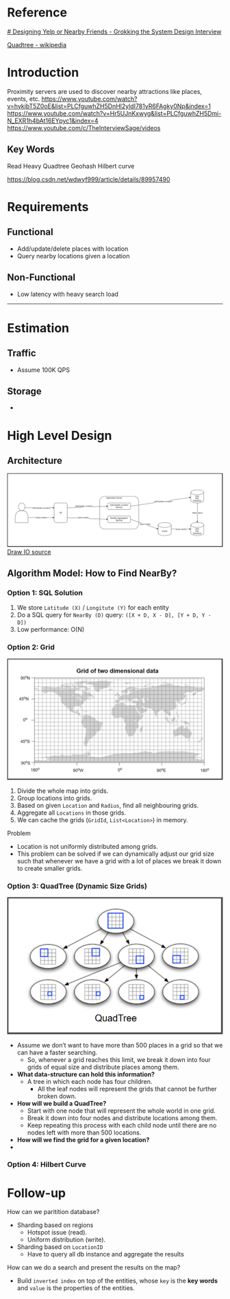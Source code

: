 # Reference

[# Designing Yelp or Nearby Friends - Grokking the System Design Interview](https://www.educative.io/courses/grokking-the-system-design-interview/B8rpM8E16LQ)

[Quadtree - wikipedia](https://en.wikipedia.org/wiki/Quadtree)

# Introduction
Proximity servers are used to discover nearby attractions like places, events, etc.
https://www.youtube.com/watch?v=hykjbT5Z0oE&list=PLCfguwhZH5DnHl2yldI781yR6FAgky0Np&index=1
https://www.youtube.com/watch?v=Hr5UJnKxwyg&list=PLCfguwhZH5Dmi-N_EXR1h4bAt16EYpyc1&index=4
https://www.youtube.com/c/TheInterviewSage/videos

## Key Words
Read Heavy
Quadtree
Geohash
Hilbert curve

https://blog.csdn.net/wdwyf999/article/details/89957490


# Requirements
## **Functional**
- Add/update/delete places with location
- Query nearby locations given a location

## **Non-Functional**
- Low latency with heavy search load

---
# Estimation
## **Traffic**
- Assume 100K QPS

## **Storage**
-

# High Level Design
## Architecture
![POI](https://raw.githubusercontent.com/lambda826/My-Notebook/master/08%20Distributed%20System/01%20System%20Design/02%20System%20Design%20Demos/resource/POI.png)
[Draw IO source](https://app.diagrams.net/#G1HA21GylJ42Z1oZyYARWOKjJJ4f9iuiUc)

## Algorithm Model: How to Find NearBy?
### Option 1: SQL Solution
1. We store  `Latitude (X)` / `Longitute (Y)` for each entity 
2. Do a SQL query for `NearBy (D)` query: `([X + D, X - D], [Y + D, Y - D])`
3. Low performance: O(N)

### Option 2: Grid
![POI Grid](https://raw.githubusercontent.com/lambda826/My-Notebook/master/08%20Distributed%20System/01%20System%20Design/02%20System%20Design%20Demos/resource/POI%20Grid.png)
1. Divide the whole map into grids.
2. Group locations into grids.
3. Based on given `Location` and `Radius`, find all neighbouring grids.
4. Aggregate all `Locations` in those grids.
5. We can cache the grids (`GridId`, `List<Location>`) in memory.

Problem
- Location is not uniformly distributed among grids.
- This problem can be solved if we can dynamically adjust our grid size such that whenever we have a grid with a lot of places we break it down to create smaller grids.

### Option 3: QuadTree (Dynamic Size Grids)
![QuadTree](https://raw.githubusercontent.com/lambda826/My-Notebook/master/999%20Resource/QuadTree.png)
- Assume we don’t want to have more than 500 places in a grid so that we can have a faster searching.
	- So, whenever a grid reaches this limit, we break it down into four grids of equal size and distribute places among them.
- **What data-structure can hold this information?**
	- A tree in which each node has four children.
		- All the leaf nodes will represent the grids that cannot be further broken down.
- **How will we build a QuadTree?**
	- Start with one node that will represent the whole world in one grid.
	- Break it down into four nodes and distribute locations among them.
	- Keep repeating this process with each child node until there are no nodes left with more than 500 locations.
- **How will we find the grid for a given location?**
- 

### Option 4: Hilbert Curve


# Follow-up
How can we paritition database?
 - Sharding based on regions
	 - Hotspot issue (read).
	 - Uniform distribution (write). 
 - Sharding based on `LocationID`
	 - Have to query all db instance and aggregate the results

How can we do a search and present the results on the map?
 - Build `inverted index` on top of the entities, whose `key` is the **key words** and `value` is the properties of the entities.
<!--stackedit_data:
eyJoaXN0b3J5IjpbLTE1NTYxMDk1MjIsNjQ5MDA4NTE4LDIxMj
IxNTYwMjgsLTEzNzgzODM1MjksMTMyMjQ0ODUzMSwzMzg1OTA1
MzgsMTY2MDQxMzM0NSwtOTQ3ODgyNTcxLDEyOTEwOTQ5MjYsLT
EwNTk1NjU2MDcsLTE1MjM1NzY5OTMsLTg0ODIyMzUwMl19
-->